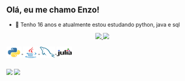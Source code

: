 ## Olá, eu me chamo Enzo!  
- 🎂 Tenho 16 anos e atualmente estou estudando python, java e sql

<div align="center">
  <a href="https://github.com/enzogostadebolo">
  <img height="180em" src="https://github-readme-stats.vercel.app/api?username=enzogostadebolo&show_icons=true&theme=radical&include_all_commits=true&count_private=true"/>
  <img height="180em" src="https://github-readme-stats.vercel.app/api/top-langs/?username=enzogostadebolo&layout=compact&langs_count=7&theme=radical"/>
</div>

<div style="display: inline_block"><br>
  <img align="center" alt="Enzo-Python" height="30" width="40" src="https://raw.githubusercontent.com/devicons/devicon/master/icons/python/python-original.svg">
  <img align="center" alt="Enzo-Java" height="30" width="40" src="https://raw.githubusercontent.com/devicons/devicon/master/icons/java/java-original.svg">
  <img align="center" alt="Enzo-Mysql" height="30" width="40" src="https://raw.githubusercontent.com/devicons/devicon/master/icons/mysql/mysql-original.svg">
  <img align="center" alt="Enzo-Mysql" height="30" width="40" src="https://github.com/devicons/devicon/blob/master/icons/julia/julia-original-wordmark.svg">
</div>

  ##
 
<div> 
  <a href="https://instagram.com/enzogostadebolo" target="_blank"><img src="https://img.shields.io/badge/-Instagram-%23E4405F?style=for-the-badge&logo=instagram&logoColor=white" target="_blank"></a>
  <a href = "mailto:passosenzo2@gmail.com"><img src="https://img.shields.io/badge/-Gmail-%23333?style=for-the-badge&logo=gmail&logoColor=white" target="_blank"></a>
  
 
 
</div>
